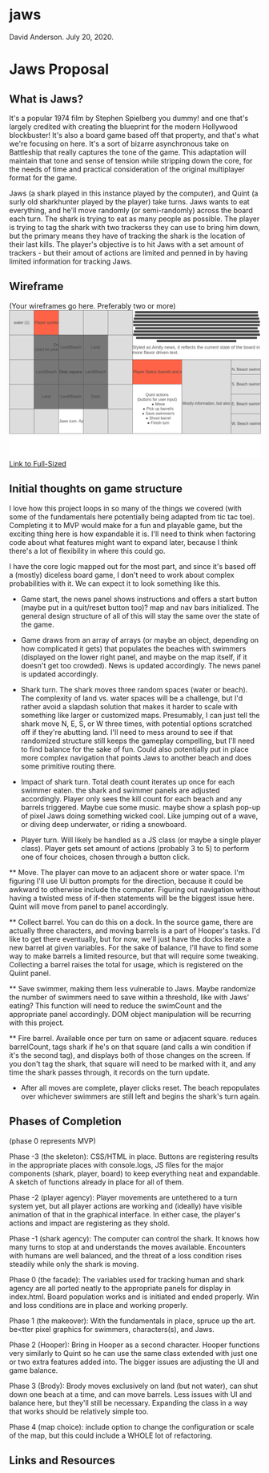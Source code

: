 # jaws
David Anderson. July 20, 2020.

# Jaws Proposal

## What is Jaws?

It's a popular 1974 film by Stephen Spielberg you dummy! and one that's largely credited with creating the blueprint for the modern Hollywood blockbuster! It's also a board game based off that property, and that's what we're focusing on here. It's a sort of bizarre asynchronous take on Battleship that really captures the tone of the game. This adaptation will maintain that tone and sense of tension while stripping down the core, for the needs of time and practical consideration of the original multiplayer format for the game.

Jaws (a shark played in this instance played by the computer), and Quint (a surly old sharkhunter played by the player) take turns. Jaws wants to eat everything, and he'll move randomly (or semi-randomly) across the board each turn. The shark is trying to eat as many people as possible. The player is trying to tag the shark with two trackerss they can use to bring him down, but the primary means they have of tracking the shark is the location of their last kills. The player's objective is to hit Jaws with a set amount of trackers - but their amout of actions are limited and penned in by having limited information for tracking Jaws.    

## Wireframe

(Your wireframes go here. Preferably two or more)
<img src='./1-Jaws-Main-Screen.png'></img>
<a href='https://wireframe.cc/pro/pp/06871bde6360309'>Link to Full-Sized</a>

## Initial thoughts on game structure
I love how this project loops in so many of the things we covered (with some of the fundamentals here potentially being adapted from tic tac toe). Completing it to MVP would make for a fun and playable game, but the exciting thing here is how expandable it is. I'll need to think when factoring code about what features might want to expand later, because I think there's a lot of flexibility in where this could go.

I have the core logic mapped out for the most part, and since it's based off a (mostly) diceless board game, I don't need to work about complex probabilities with it. We can expect it to look something like this.

* Game start, the news panel shows instructions and offers a start button (maybe put in a quit/reset button too)? map and nav bars initialized. The general design structure of all of this will stay the same over the state of the game.

* Game draws from an array of arrays (or maybe an object, depending on how complicated it gets) that populates the beaches with swimmers (displayed on the lower right panel, and maybe on the map itself, if it doesn't get too crowded). News is updated accordingly. The news panel is updated accordingly.

* Shark turn. The shark moves three random spaces (water or beach). The complexity of land vs. water spaces will be a challenge, but I'd rather avoid a slapdash solution that makes it harder to scale with something like larger or customized maps. Presumably, I can just tell the shark move N, E, S, or W three times, with potential options scratched off if they're abutting land. I'll need to mess around to see if that randomized structure still keeps the gameplay compelling, but I'll need to find balance for the sake of fun. Could also potentially put in place more complex navigation that points Jaws to another beach and does some primitive routing there.

* Impact of shark turn. Total death count iterates up once for each swimmer eaten. the shark and swimmer panels are adjusted accordingly. Player only sees the kill count for each beach and any barrels triggered. Maybe cue some music. maybe show a splash pop-up of pixel Jaws doing something wicked cool. Like jumping out of a wave, or diving deep underwater, or riding a snowboard.

* Player turn. Will likely be handled as a JS class (or maybe a single player class). Player gets set amount of actions (probably 3 to 5) to perform one of four choices, chosen through a button click.

** Move. The player can move to an adjacent shore or water space. I'm figuring I'll use UI button prompts for the direction, because it could be awkward to otherwise include the computer. Figuring out navigation without having a twisted mess of if-then statements will be the biggest issue here. Quint will move from panel to panel accordingly.

** Collect barrel. You can do this on a dock. In the source game, there are actually three characters, and moving barrels is a part of Hooper's tasks. I'd like to get there eventually, but for now, we'll just have the docks iterate a new barrel at given variables. For the sake of balance, I'll have to find some way to make barrels a limited resource, but  that will require some tweaking. Collecting a barrel raises the total for usage, which is registered on the Quiint panel.

** Save swimmer, making them less vulnerable to Jaws. Maybe randomize the number of swimmers need to save within a threshold, like with Jaws' eating? This function will need to reduce the swimCount and the appropriate panel accordingly. DOM object manipulation will be recurring with this project.

** Fire barrel. Available once per turn on same or adjacent square. reduces barrelCount, tags shark if he's on that square (and calls a win condition if it's the second tag), and displays both of those changes on the screen. If you don't tag the shark, that square will need to be marked with it, and any time the shark passes through, it records on the turn update.

* After all moves are complete, player clicks reset. The beach repopulates over whichever swimmers are still left and begins the shark's turn again. 

## Phases of Completion
(phase 0 represents MVP)

Phase -3 (the skeleton): CSS/HTML in place. Buttons are registering results in the appropriate places with console.logs, JS files for the major components (shark, player, board) to keep everything neat and expandable. A sketch of functions already in place for all of them.

Phase -2 (player agency): Player movements are untethered to a turn system yet, but all player actions are working and (ideally) have visible animation of that in the graphical interface. In either case, the player's actions and impact are registering as they shold.

Phase -1 (shark agency): The computer can control the shark. It knows how many turns to stop at and understands the moves available. Encounters with humans are well balanced, and the threat of a loss condition rises steadily while only the shark is moving.

Phase 0 (the facade): The variables used for tracking human and shark agency are all ported neatly to the appropriate panels for display in index.html. Board population works and is initiated and ended properly. Win and loss conditions are in place and working properly.

Phase 1 (the makeover): With the fundamentals in place, spruce up the art. be<tter pixel graphics for swimmers, characters(s), and Jaws. 

Phase 2 (Hooper): Bring in Hooper as a second character. Hooper functions very similarly to Quint so he can use the same class extended with just one or two extra features added into. The bigger issues are adjusting the UI and game balance.

Phase 3 (Brody): Brody moves exclusively on land (but not water), can shut down one beach at a time, and can move barrels. Less issues with UI and balance here, but they'll still be necessary. Expanding the class in a way that works should be relatively simple too.

Phase 4 (map choice): include option to change the configuration or scale of the map, but this could include a WHOLE lot of refactoring.

## Links and Resources
